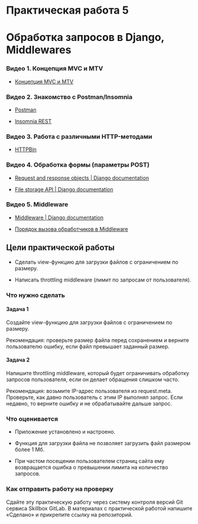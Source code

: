 # Практическая работа 5  
# Обработка запросов в Django, Middlewares

  

### Видео 1. Концепция MVC и MTV

-   [Концепция MVC и MTV](https://habr.com/ru/company/vivid_money/blog/544856/) 
    

### Видео 2. Знакомство с Postman/Insomnia

-   [Postman](https://www.postman.com/)
    
-   [Insomnia REST](https://insomnia.rest/)
    

### Видео 3. Работа с различными HTTP-методами

-   [HTTPBin](https://httpbin.org/) 
    

### Видео 4. Обработка формы (параметры POST)

-   [Request and response objects | Django documentation](https://docs.djangoproject.com/en/4.1/ref/request-response/#django.http.HttpRequest.POST) 
    
-   [File storage API | Django documentation](https://docs.djangoproject.com/en/4.1/ref/files/storage/) 
    

### Видео 5. Middleware

-   [Middleware | Django documentation](https://docs.djangoproject.com/en/4.1/topics/http/middleware/) 
    
-   [Порядок вызова обработчиков в Middleware](https://miro.medium.com/max/640/1*CrgbKz0w7yio7i4LaykOJg.png)
    

  
  

## Цели практической работы

-   Сделать view-функцию для загрузки файлов с ограничением по размеру.
    
-   Написать throttling middleware (лимит по запросам от пользователя).
    

  

### Что нужно сделать

#### Задача 1

Создайте view-функцию для загрузки файлов с ограничением по размеру.

Рекомендация: проверьте размер файла перед сохранением и верните пользователю ошибку, если файл превышает заданный размер.

  

#### Задача 2

Напишите throttling middleware, который будет ограничивать обработку запросов пользователя, если он делает обращения слишком часто.

Рекомендация: возьмите IP-адрес пользователя из request.meta. Проверьте, как давно пользователь с этим IP выполнял запрос. Если недавно, то верните ошибку и не обрабатывайте дальше запрос.

  

### Что оценивается

-   Приложение установлено и настроено.
    
-   Функция для загрузки файла не позволяет загрузить файл размером более 1 Мб.
    
-   При частом посещении пользователем страниц сайта ему возвращается ошибка о превышении лимита на количество запросов. 
    

  

### Как отправить работу на проверку

Сдайте эту практическую работу через систему контроля версий Git сервиса Skillbox GitLab. В материалах с практической работой напишите «Сделано» и прикрепите ссылку на репозиторий.
